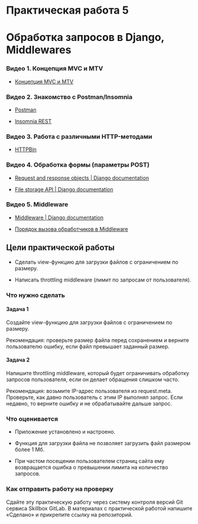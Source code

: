 # Практическая работа 5  
# Обработка запросов в Django, Middlewares

  

### Видео 1. Концепция MVC и MTV

-   [Концепция MVC и MTV](https://habr.com/ru/company/vivid_money/blog/544856/) 
    

### Видео 2. Знакомство с Postman/Insomnia

-   [Postman](https://www.postman.com/)
    
-   [Insomnia REST](https://insomnia.rest/)
    

### Видео 3. Работа с различными HTTP-методами

-   [HTTPBin](https://httpbin.org/) 
    

### Видео 4. Обработка формы (параметры POST)

-   [Request and response objects | Django documentation](https://docs.djangoproject.com/en/4.1/ref/request-response/#django.http.HttpRequest.POST) 
    
-   [File storage API | Django documentation](https://docs.djangoproject.com/en/4.1/ref/files/storage/) 
    

### Видео 5. Middleware

-   [Middleware | Django documentation](https://docs.djangoproject.com/en/4.1/topics/http/middleware/) 
    
-   [Порядок вызова обработчиков в Middleware](https://miro.medium.com/max/640/1*CrgbKz0w7yio7i4LaykOJg.png)
    

  
  

## Цели практической работы

-   Сделать view-функцию для загрузки файлов с ограничением по размеру.
    
-   Написать throttling middleware (лимит по запросам от пользователя).
    

  

### Что нужно сделать

#### Задача 1

Создайте view-функцию для загрузки файлов с ограничением по размеру.

Рекомендация: проверьте размер файла перед сохранением и верните пользователю ошибку, если файл превышает заданный размер.

  

#### Задача 2

Напишите throttling middleware, который будет ограничивать обработку запросов пользователя, если он делает обращения слишком часто.

Рекомендация: возьмите IP-адрес пользователя из request.meta. Проверьте, как давно пользователь с этим IP выполнял запрос. Если недавно, то верните ошибку и не обрабатывайте дальше запрос.

  

### Что оценивается

-   Приложение установлено и настроено.
    
-   Функция для загрузки файла не позволяет загрузить файл размером более 1 Мб.
    
-   При частом посещении пользователем страниц сайта ему возвращается ошибка о превышении лимита на количество запросов. 
    

  

### Как отправить работу на проверку

Сдайте эту практическую работу через систему контроля версий Git сервиса Skillbox GitLab. В материалах с практической работой напишите «Сделано» и прикрепите ссылку на репозиторий.
